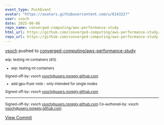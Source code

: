 ```yaml
---
event_type: PushEvent
avatar: "https://avatars.githubusercontent.com/u/814322?"
user: vsoch
date: 2025-06-06
repo_name: converged-computing/aws-performance-study
html_url: https://github.com/converged-computing/aws-performance-study/commit/6f43e61c8c2469857670f2f2e22c39427bb5c88b
repo_url: https://github.com/converged-computing/aws-performance-study
---
```


<a href='https://github.com/vsoch' target='_blank'>vsoch</a> pushed to <a href='https://github.com/converged-computing/aws-performance-study' target='_blank'>converged-computing/aws-performance-study</a>

<small>wip: testing ml containers (#3)

* wip: testing ml containers

Signed-off-by: vsoch <vsoch@users.noreply.github.com>

* add gpu-fryer note - only intended for single nodes

Signed-off-by: vsoch <vsoch@users.noreply.github.com>

---------

Signed-off-by: vsoch <vsoch@users.noreply.github.com>
Co-authored-by: vsoch <vsoch@users.noreply.github.com></small>

<a href='https://github.com/converged-computing/aws-performance-study/commit/6f43e61c8c2469857670f2f2e22c39427bb5c88b' target='_blank'>View Commit</a>
